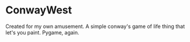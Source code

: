ConwayWest
==========

Created for my own amusement. A simple conway's game of life thing that let's you paint. Pygame, again.